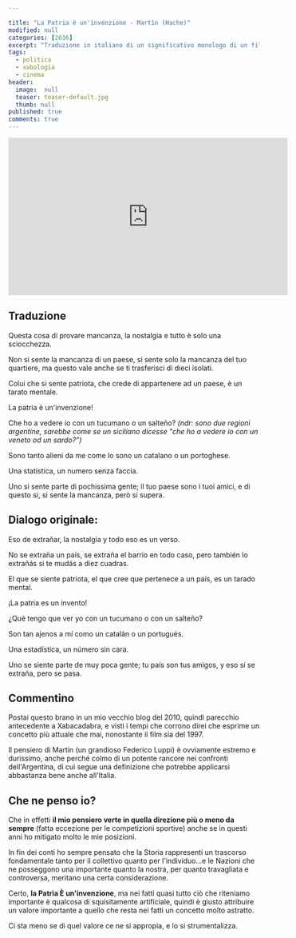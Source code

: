 ```yaml
---

title: "La Patria è un'invenzione - Martìn (Hache)"
modified: null
categories: [2016]
excerpt: "Traduzione in italiano di un significativo monologo di un film argentino"
tags:
  - politica
  - xabologia
  - cinema
header:  
  image:  null
  teaser: teaser-default.jpg
  thumb: null
published: true
comments: true
---
```


<iframe width="560" height="315" src="https://www.youtube.com/embed/MmmscT2jUZk" frameborder="0" allowfullscreen></iframe>

## Traduzione

Questa cosa di provare mancanza, la nostalgia e tutto è solo una sciocchezza. 

Non si sente la mancanza di un paese, si sente solo la mancanza del tuo quartiere, ma questo vale anche se ti trasferisci di dieci isolati. 

Colui che si sente patriota, che crede di appartenere ad un paese, è un tarato mentale. 

La patria è un'invenzione! 

Che ho a vedere io con un tucumano o un salteño? _(ndr: sono due regioni argentine, sarebbe come se un siciliano dicesse "che ho a vedere io con un veneto od un sardo?")_ 

Sono tanto alieni da me come lo sono un catalano o un portoghese. 

Una statistica, un numero senza faccia. 

Uno si sente parte di pochissima gente; il tuo paese sono i tuoi amici, e di questo si, si sente la mancanza, però si supera.

## Dialogo originale:

Eso de extrañar, la nostalgia y todo eso es un verso. 

No se extraña un país, se extraña el barrio en todo caso, pero también lo extrañás si te mudás a diez cuadras. 

El que se siente patriota, el que cree que pertenece a un país, es un tarado mental. 

¡La patria es un invento! 

¿Qué tengo que ver yo con un tucumano o con un salteño? 

Son tan ajenos a mí como un catalán o un portugués. 

Una estadística, un número sin cara. 

Uno se siente parte de muy poca gente; tu país son tus amigos, y eso sí se extraña, pero se pasa.

## Commentino

Postai questo brano in un mio vecchio blog del 2010, quindi parecchio antecedente a Xabacadabra, e visti i tempi che corrono direi che esprime un concetto più attuale che mai, nonostante il film sia del 1997.

Il pensiero di Martin (un grandioso Federico Luppi) è ovviamente estremo e durissimo, anche perché colmo di un potente rancore nei confronti dell'Argentina, di cui segue una definizione che potrebbe applicarsi abbastanza bene anche all'Italia.

## Che ne penso io? 

Che in effetti **il mio pensiero verte in quella direzione più o meno da sempre** (fatta eccezione per le competizioni sportive) anche se in questi anni ho mitigato molto le mie posizioni.

In fin dei conti ho sempre pensato che la Storia rappresenti un trascorso fondamentale tanto per il collettivo quanto per l'individuo...e le Nazioni che ne posseggono una importante quanto la nostra, per quanto travagliata e controversa, meritano una certa considerazione.

Certo, **la Patria È un'invenzione**, ma nei fatti quasi tutto ciò che riteniamo importante è qualcosa di squisitamente artificiale, quindi è giusto attribuire un valore importante a quello che resta nei fatti un concetto molto astratto.

Ci sta meno se di quel valore ce ne si appropia, e lo si strumentalizza.